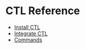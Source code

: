 # CTL Reference

* [Install CTL](./install.md)
* [Integrate CTL](./integrating.md)
* [Commands](./omnistrate-ctl.md)